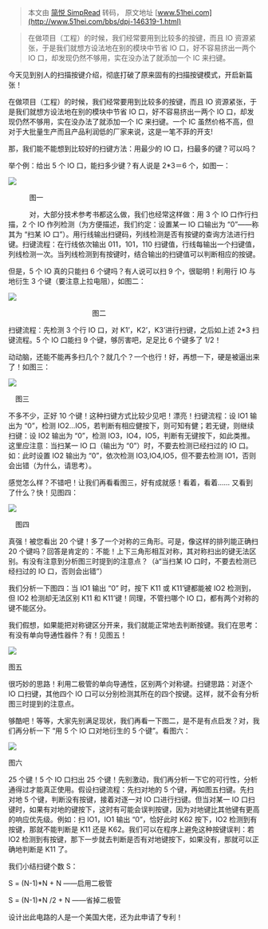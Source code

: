 > 本文由 [简悦 SimpRead](http://ksria.com/simpread/) 转码， 原文地址 [www.51hei.com](http://www.51hei.com/bbs/dpj-146319-1.html)

> 在做项目（工程）的时候，我们经常要用到比较多的按键，而且 IO 资源紧张，于是我们就想方设法地在别的模块中节省 IO 口，好不容易挤出一两个 IO 口，却发现仍然不够用，实在没办法了就添加一个 IC 来扫键。

今天见到别人的扫描按键介绍，彻底打破了原来固有的扫描按键模式，开启新篇张！

在做项目（工程）的时候，我们经常要用到比较多的按键，而且 IO 资源紧张，于是我们就想方设法地在别的模块中节省 IO 口，好不容易挤出一两个 IO 口，却发现仍然不够用，实在没办法了就添加一个 IC 来扫键。一个 IC 虽然价格不高，但对于大批量生产而且产品利润低的厂家来说，这是一笔不菲的开支!

那，我们能不能想到比较好的扫键方法：用最少的 IO 口，扫最多的键？可以吗？

举个例：给出 5 个 IO 口，能扫多少键？有人说是 2*3＝6 个，如图一：

 ![](http://c.51hei.com/d/forum/201812/16/185852zrnpktpx4zsxgvx4.jpg)   

　　　图一

　　　对，大部分技术参考书都这么做，我们也经常这样做：用 3 个 IO 口作行扫描，2 个 IO 作列检测（为方便描述，我们约定：设置某一 IO 口输出为 “0”――称其为 “扫某 IO 口”）。用行线输出扫键码，列线检测是否有按键的查询方法进行扫键。扫键流程：在行线依次输出 011，101，110 扫键值，行线每输出一个扫键值，列线检测一次。当列线检测到有按键时，结合输出的扫键值可以判断相应的按键。

但是，5 个 IO 真的只能扫 6 个键吗？有人说可以扫 9 个，很聪明！利用行 IO 与地衍生 3 个键（要注意上拉电阻），如图二：

 ![](http://c.51hei.com/d/forum/201812/16/185909lj3cjhbtef5tfqbh.jpg)   

　　　　　　　　　　　　图二

扫键流程：先检测 3 个行 IO 口，对 K1’，K2’，K3’进行扫键，之后如上述 2*3 扫键流程。5 个 IO 口能扫 9 个键，够厉害吧，足足比 6 个键多了 1/2！

动动脑，还能不能再多扫几个？就几个？一个也行！好，再想一下，硬是被逼出来了！如图三：

 ![](http://c.51hei.com/d/forum/201812/16/185926j226pzqmaw4a02cp.jpg)   

　图三

不多不少，正好 10 个键！这种扫键方式比较少见吧！漂亮！扫键流程：设 IO1 输出为 “0”，检测 IO2…IO5，若判断有相应健按下，则可知有健；若无键，则继续扫键：设 IO2 输出为 “0”，检测 IO3，IO4，IO5，判断有无键按下，如此类推。这里应注意：当扫某一 IO 口（输出为 “0”）时，不要去检测已经扫过的 IO 口。如：此时设置 IO2 输出为 “0”，依次检测 IO3,IO4,IO5，但不要去检测 IO1，否则会出错（为什么，请思考）。

感觉怎么样？不错吧！让我们再看看图三，好有成就感！看着，看着…… 又看到了什么？快！见图四：

 ![](http://c.51hei.com/d/forum/201812/16/185942v06jjzbxx60j3bob.jpg)   

　图四

真强！被您看出 20 个键！多了一个对称的三角形。可是，像这样的排列能正确扫 20 个键吗？回答是肯定的：不能！上下三角形相互对称，其对称扫出的键无法区别。有没有注意到分析图三时提到的注意点？（à“当扫某 IO 口时，不要去检测已经扫过的 IO 口，否则会出错”）

我们分析一下图四：当 IO1 输出 “0” 时，按下 K11 或 K11’键都能被 IO2 检测到，但 IO2 检测却无法区别 K11 和 K11’键！同理，不管扫哪个 IO 口，都有两个对称的键不能区分。

我们假想，如果能把对称键区分开来，我们就能正常地去判断按键。我们在思考：有没有单向导通性器件？有！见图五！

 ![](http://c.51hei.com/d/forum/201812/16/185956hp6mz8z1bh8yhbhz.jpg)   

图五

很巧妙的思路！利用二极管的单向导通性，区别两个对称键。扫键思路：对逐个 IO 口扫键，其他四个 IO 口可以分别检测其所在的四个按键。这样，就不会有分析图三时提到的注意点。

够酷吧！等等，大家先别满足现状，我们再看一下图二，是不是有点启发？对，我们再分析一下 “用 5 个 IO 口对地衍生的 5 个键”。看图六：

 ![](http://c.51hei.com/d/forum/201812/16/190009zhmlyf62l27ed2aj.jpg)   

图六

25 个键！5 个 IO 口扫出 25 个键！先别激动，我们再分析一下它的可行性，分析通得过才能真正使用。假设扫键流程：先扫对地的 5 个键，再如图五扫键。先扫对地 5 个键，判断没有按键，接着对逐一对 IO 口进行扫键。但当对某一 IO 口扫键时，如果有对地的键按下，这时有可能会误判按键，因为对地键比其他键有更高的响应优先级。例如：扫 IO1，IO1 输出 “0”，恰好此时 K62 按下，IO2 检测到有按键，那就不能判断是 K11 还是 K62。我们可以在程序上避免这种按键误判：若 IO2 检测到有按键，那下一步就去判断是否有对地键按下，如果没有，那就可以正确地判断是 K11 了。

我们小结扫键个数 S：

S = (N-1)*N + N ――启用二极管

S = (N-1)*N /2 + N ――省掉二极管

设计出此电路的人是一个美国大佬，还为此申请了专利！